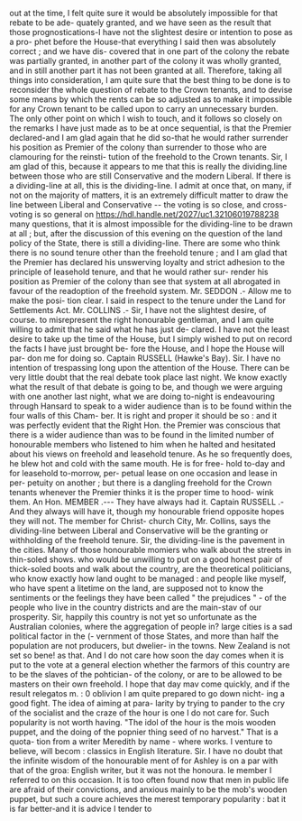 out at the time, I felt quite sure it would be absolutely impossible for that rebate to be ade- quately granted, and we have seen as the result that those prognostications-I have not the slightest desire or intention to pose as a pro- phet before the House-that everything I said then was absolutely correct ; and we have dis- covered that in one part of the colony the rebate was partially granted, in another part of the colony it was wholly granted, and in still another part it has not been granted at all. Therefore, taking all things into consideration, I am quite sure that the best thing to be done is to reconsider the whole question of rebate to the Crown tenants, and to devise some means by which the rents can be so adjusted as to make it impossible for any Crown tenant to be called upon to carry an unnecessary burden. The only other point on which I wish to touch, and it follows so closely on the remarks I have just made as to be at once sequential, is that the Premier declared-and I am glad again that he did so-that he would rather surrender his position as Premier of the colony than surrender to those who are clamouring for the reinsti- tution of the freehold to the Crown tenants. Sir, I am glad of this, because it appears to me that this is really the dividing.line between those who are still Conservative and the modern Liberal. If there is a dividing-line at all, this is the dividing-line. I admit at once that, on many, if not on the majority of matters, it is an extremely difficult matter to draw the line between Liberal and Conservative -- the voting is so close, and cross-voting is so general on https://hdl.handle.net/2027/uc1.32106019788238 many questions, that it is almost impossible for the dividing-line to be drawn at all ; but, after the discussion of this evening on the question of the land policy of the State, there is still a dividing-line. There are some who think there is no sound tenure other than the freehold tenure ; and I am glad that the Premier has declared his unswerving loyalty and strict adhesion to the principle of leasehold tenure, and that he would rather sur- render his position as Premier of the colony than see that system at all abrogated in favour of the readoption of the freehold system. Mr. SEDDON .- Allow me to make the posi- tion clear. I said in respect to the tenure under the Land for Settlements Act. Mr. COLLINS .- Sir, I have not the slightest desire, of course. to misrepresent the right honourable gentleman, and I am quite willing to admit that he said what he has just de- clared. I have not the least desire to take up the time of the House, but I simply wished to put on record the facts I have just brought be- fore the House, and I hope the House will par- don me for doing so. Captain RUSSELL (Hawke's Bay). Sir. I have no intention of trespassing long upon the attention of the House. There can be very little doubt that the real debate took place last night. We know exactly what the result of that debate is going to be, and though we were arguing with one another last night, what we are doing to-night is endeavouring through Hansard to speak to a wider audience than is to be found within the four walls of this Cham- ber. It is right and proper it should be so : and it was perfectly evident that the Right Hon. the Premier was conscious that there is a wider audience than was to be found in the limited number of honourable members who listened to him when he halted and hesitated about his views on freehold and leasehold tenure. As he so frequently does, he blew hot and cold with the same mouth. He is for free- hold to-day and for leasehold to-morrow, per- petual lease on one occasion and lease in per- petuity on another ; but there is a dangling freehold for the Crown tenants whenever the Premier thinks it is the proper time to hood- wink them. An Hon. MEMBER .--- They have always had it. Captain RUSSELL .- And they always will have it, though my honourable friend opposite hopes they will not. The member for Christ- church City, Mr. Collins, says the dividing-line between Liberal and Conservative will be the granting or withholding of the freehold tenure. Sir, the dividing-line is the pavement in the cities. Many of those honourable momiers who walk about the streets in thin-soled shows. who would be unwilling to put on a good honest pair of thick-soled boots and walk about the country, are the theoretical politicians, who know exactly how land ought to be managed : and people like myself, who have spent a litetime on the land, are supposed not to know the sentiments or the feelings they have been called " the prejudices " - of the people who live in the country districts and are the main-stav of our prosperity. Sir, happily this country is not yet so unfortunate as the Australian colonies, where the aggregation of people in? large cities is a sad political factor in the (- vernment of those States, and more than half the population are not producers, but dwelier- in the towns. New Zealand is not set so bene! as that. And I do not care how soon the day comes when it is put to the vote at a general election whether the farmors of this country are to be the slaves of the pohtician- of the colony, or are to be allowed to be masters on their own freehold. I hope that day mav come quickly, and if the result relegatos m. : 0 oblivion I am quite prepared to go down nicht- ing a good fight. The idea of aiming at para- larity by trying to pander to the cry of the socialist and the craze of the hour is one I do not care for. Such popularity is not worth having. "The idol of the hour is the mois wooden puppet, and the doing of the popnier thing seed of no harvest." That is a quota- tion from a writer Meredith by name - where works. I venture to believe, will becom : classics in English literature. Sir. I have no doubt that the infinite wisdom of the honourable ment of for Ashley is on a par with that of the groa: English writer, but it was not the honoura. le member I referred to on this occasion. It is too often found now that men in public life are afraid of their convictions, and anxious mainly to be the mob's wooden puppet, but such a coure achieves the merest temporary popularity : bat it is far better-and it is advice I tender to 